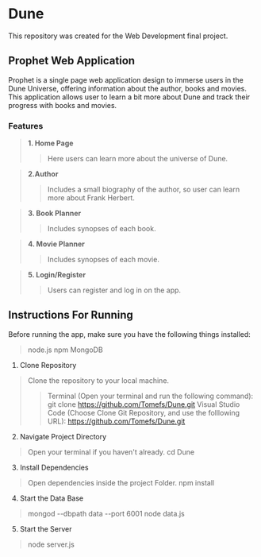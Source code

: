 # Dune
This repository was created for the Web Development final project.

## Prophet Web Application

Prophet is a single page web application design to immerse users in the Dune Universe, offering information about the author, books and movies. This application allows user to learn a bit more about Dune and track their progress with books and movies.

### Features
> **1. Home Page**
>> Here users can learn more about the universe of Dune.

> **2.Author**
>> Includes a small biography of the author, so user can learn more about Frank Herbert.

> **3. Book Planner**
>> Includes synopses of each book.

> **4. Movie Planner**
>> Includes synopses of each movie.

> **5. Login/Register**
>> Users can register and log in on the app.

## Instructions For Running 
Before running the app, make sure you have the following things installed:
> node.js
> npm
> MongoDB

1. Clone Repository
> Clone the repository to your local machine.
>> Terminal (Open your terminal and run the following command):
>> git clone https://github.com/Tomefs/Dune.git
>> Visual Studio Code (Choose Clone Git Repository, and use the folllowing URL):
>> https://github.com/Tomefs/Dune.git

2. Navigate Project Directory
>  Open your terminal if you haven't already.
> cd Dune 

3. Install Dependencies
> Open dependencies inside the project Folder.
> npm install

4. Start the Data Base
> mongod --dbpath data --port 6001
> node data.js

5. Start the Server
> node server.js
